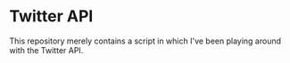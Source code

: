 # Twitter API
This repository merely contains a script in which I've been playing around with the Twitter API. 